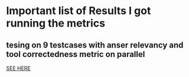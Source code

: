 # Important list of Results I got running the metrics

## tesing on 9 testcases with anser relevancy and tool correctedness metric on parallel
[SEE HERE](res_1.pdf)